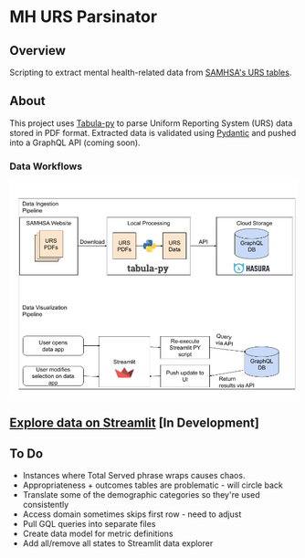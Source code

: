 # MH URS Parsinator 
## Overview
Scripting to extract mental health-related data from [SAMHSA's URS tables](https://www.samhsa.gov/data/data-we-collect/urs-uniform-reporting-system).
## About
This project uses [Tabula-py](https://github.com/chezou/tabula-py) to parse Uniform Reporting System (URS) data stored in PDF format. Extracted data is validated using [Pydantic](https://github.com/pydantic/pydantic) and pushed into a GraphQL API (coming soon).

### Data Workflows
![Data workflow](./images/pipeline_diagram.png)

## [Explore data on Streamlit](https://mh-urs-parsinator.streamlit.app/) [In Development]
## To Do
* Instances where Total Served phrase wraps causes chaos.
* Appropriateness + outcomes tables are problematic - will circle back
* Translate some of the demographic categories so they're used consistently
* Access domain sometimes skips first row - need to adjust
* Pull GQL queries into separate files
* Create data model for metric definitions
* Add all/remove all states to Streamlit data explorer